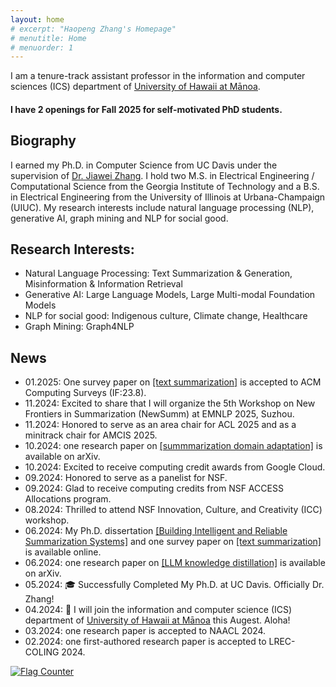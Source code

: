 ```yaml
---
layout: home
# excerpt: "Haopeng Zhang's Homepage"
# menutitle: Home
# menuorder: 1
---
```


I am a tenure-track assistant professor in the information and computer sciences (ICS) department of <a href="https://www.ics.hawaii.edu/"><u>University of Hawaii at Mānoa</u></a>. 

#### I have 2 openings for Fall 2025 for self-motivated PhD students.


## Biography

I earned my Ph.D. in Computer Science from UC Davis under the supervision of <a href="http://jiaweizhang.net/"><u>Dr. Jiawei Zhang</u></a>. I hold two M.S. in Electrical Engineering / Computational Science from the Georgia Institute of Technology and a B.S. in Electrical Engineering from the University of Illinois at Urbana-Champaign (UIUC). My research interests include natural language processing (NLP), generative AI, graph mining and NLP for social good. 


## Research Interests:

- Natural Language Processing: Text Summarization & Generation, Misinformation & Information Retrieval
- Generative AI: Large Language Models, Large Multi-modal Foundation Models
- NLP for social good: Indigenous culture, Climate change, Healthcare
- Graph Mining: Graph4NLP

## News
- 01.2025: One survey paper on <a href = "https://arxiv.org/abs/2406.11289" target="_blank"> [text summarization]</a> is accepted to ACM Computing Surveys (IF:23.8).
- 11.2024: Excited to share that I will organize the 5th Workshop on New Frontiers in Summarization (NewSumm) at EMNLP 2025, Suzhou.
- 11.2024: Honored to serve as an area chair for ACL 2025 and as a minitrack chair for AMCIS 2025.
- 10.2024: one research paper on <a href = "https://arxiv.org/pdf/2410.15687" target="_blank"> [summmarization domain adaptation]</a> is available on arXiv.
- 10.2024: Excited to receive computing credit awards from Google Cloud.
- 09.2024: Honored to serve as a panelist for NSF.
- 09.2024: Glad to receive computing credits from NSF ACCESS Allocations program.
- 08.2024: Thrilled to attend NSF Innovation, Culture, and Creativity (ICC) workshop.
- 06.2024: My Ph.D. dissertation <a href = "https://escholarship.org/uc/item/7zn0b66s" target="_blank">[Building Intelligent and Reliable Summarization Systems]</a> and one survey paper on <a href = "https://arxiv.org/abs/2406.11289" target="_blank"> [text summarization]</a> is available online.
- 06.2024: one research paper on <a href = "https://arxiv.org/abs/2406.12169" target="_blank">[LLM knowledge distillation]</a> is available on arXiv.
- 05.2024: 🎓 Successfully Completed My Ph.D. at UC Davis. Officially Dr. Zhang!
- 04.2024: 🎉 I will join the information and computer science (ICS) department of <a href="https://www.ics.hawaii.edu/"><u>University of Hawaii at Mānoa</u></a> this Augest. Aloha! 
- 03.2024: one research paper is accepted to NAACL 2024.
- 02.2024: one first-authored research paper is accepted to LREC-COLING 2024.

<!-- - 10.2023: two first-authored research papers are accepted to Findings of EMNLP 2023.
- 09.2023: serve as PC member for SDM 24.
- 09.2023: one first-authored research paper is accepted to IJCNLP-AACL 2023.
- 06.2023: start my research internship at AWS AI lab.
- 06.2023: one first-authored research paper is accepted to LLM4AI workshop at KDD 23.
- 06.2023: serve as reviewer for EMNLP 2023, SDM 24 and PC for NewSumm workshop 2023.
- 05.2023: one first-authored research paper is accepted to ACL 2023 CODI. 
- 05.2023: one first-authored research paper is accepted to Findings of ACL 2023.
- 04.2023: start my research internship at Megagon Lab.
- 04.2023: one research paper <a href = "https://arxiv.org/abs/2304.04193" target="_blank">[Extractive Summarization via ChatGPT for Faithful Summary Generation]</a> is available on arXiv. 
- 03.2023: receive UC Davis GGCS Research Fellowship.
- 03.2023: serve as reviewer for ACL 23, IEEE TASLP, IEEE Transactions on Big Data.
- 02.2023: passed my QE exam. -->

<a href="https://info.flagcounter.com/pYGa"><img src="https://s11.flagcounter.com/count2/pYGa/bg_FFFFFF/txt_000000/border_CCCCCC/columns_8/maxflags_30/viewers_0/labels_0/pageviews_1/flags_0/percent_0/" alt="Flag Counter" border="0"></a>


